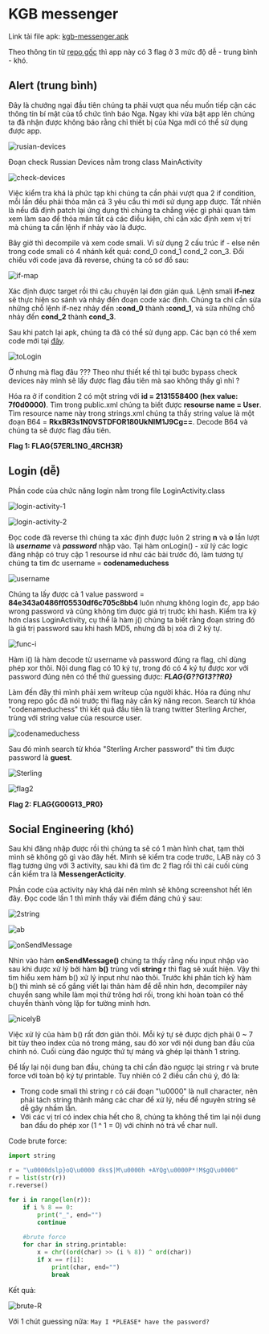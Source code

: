 # KGB messenger

Link tải file apk: [kgb-messenger.apk](https://github.com/MinhNhatTran/Android-CTF/blob/master/KGB%20messenger/kgb-messenger.apk)

Theo thông tin từ [repo gốc](https://github.com/tlamb96/kgb_messenger) thì app này có 3 flag ở 3 mức độ dễ - trung bình - khó.

## Alert (trung bình)

Đây là chướng ngại đầu tiên chúng ta phải vượt qua nếu muốn tiếp cận các thông tin bí mật của tổ chức tình báo Nga. Ngay khi vừa bật app lên chúng ta đã nhận được không báo rằng chỉ thiết bị của Nga mới có thể sử dụng được app.

![rusian-devices](https://github.com/MinhNhatTran/Android-CTF/blob/master/KGB%20messenger/image/kgb10.PNG)

Đoạn check Russian Devices nằm trong class MainActivity

![check-devices](https://github.com/MinhNhatTran/Android-CTF/blob/master/KGB%20messenger/image/kgb11.PNG)

Việc kiểm tra khá là phức tạp khi chúng ta cần phải vượt qua 2 if condition, mỗi lần đều phải thỏa mãn cả 3 yêu cầu thì mới sử dụng app được. Tất nhiên là nếu đã định patch lại ứng dụng thì chúng ta chẳng việc gì phải quan tâm xem làm sao để thỏa mãn tất cả các điều kiện, chỉ cần xác định xem vị trí mà chúng ta cần lệnh if nhảy vào là được.

Bây giờ thì decompile và xem code smali. Vì sử dụng 2 cấu trúc if - else nên trong code smali có 4 nhánh kết quả: cond_0 cond_1 cond_2 con_3. Đối chiếu với code java đã reverse, chúng ta có sơ đồ sau:

![if-map](https://github.com/MinhNhatTran/Android-CTF/blob/master/KGB%20messenger/image/kgb12.PNG)

Xác định được target rồi thì câu chuyện lại đơn giản quá. Lệnh smali **if-nez** sẽ thực hiện so sánh và nhảy đến đoạn code xác định. Chúng ta chỉ cần sửa những chỗ lệnh if-nez nhảy đến **:cond_0** thành **:cond_1**, và sửa những chỗ nhảy đến **cond_2** thành **cond_3**.

Sau khi patch lại apk, chúng ta đã có thể sử dụng app. Các bạn có thể xem code mới tại [đây](https://github.com/MinhNhatTran/Android-CTF/blob/master/KGB%20messenger/code/MainActivity.smali).

![toLogin](https://github.com/MinhNhatTran/Android-CTF/blob/master/KGB%20messenger/image/kgb13.PNG)

Ờ nhưng mà flag đâu ??? Theo như thiết kế thì tại bước bypass check devices này mình sẽ lấy được flag đầu tiên mà sao không thấy gì nhỉ ?

Hóa ra ở if condition 2 có một string với **id = 2131558400 (hex value: 7f0d0000)**. Tìm trong public.xml chúng ta biết được **resourse name = User**. Tìm resource name này trong strings.xml chúng ta thấy string value là một đoạn B64 = **RkxBR3s1N0VSTDFOR180UkNIM1J9Cg==**. Decode B64 và chúng ta sẽ được flag đầu tiên.

**Flag 1: FLAG{57ERL1NG_4RCH3R}**

## Login (dễ)

Phần code của chức năng login nằm trong file LoginActivity.class

![login-activity-1](https://github.com/MinhNhatTran/Android-CTF/blob/master/KGB%20messenger/image/kgb20.PNG)

![login-activity-2](https://github.com/MinhNhatTran/Android-CTF/blob/master/KGB%20messenger/image/kgb21.PNG)

Đọc code đã reverse thì chúng ta xác định được luôn 2 string **n** và **o** lần lượt là ***username*** và ***password*** nhập vào. Tại hàm onLogin() - xử lý các logic đăng nhập có truy cập 1 resourse id như các bài trước đó, làm tương tự chúng ta tìm đc username = **codenameduchess**

![username](https://github.com/MinhNhatTran/Android-CTF/blob/master/KGB%20messenger/image/kgb22.PNG)

Chúng ta lấy được cả 1 value password = **84e343a0486ff05530df6c705c8bb4** luôn nhưng không login đc, app báo wrong password và cũng không tìm được giá trị trước khi hash. Kiểm tra kỹ hơn class LoginActivity, cụ thể là hàm j() chúng ta biết rằng đoạn string đó là giá trị password sau khi hash MD5, nhưng đã bị xóa đi 2 ký tự.

![func-i](https://github.com/MinhNhatTran/Android-CTF/blob/master/KGB%20messenger/image/kgb23.PNG)

Hàm i() là hàm decode từ username và password đúng ra flag, chỉ dùng phép xor thôi. Nội dung flag có 10 ký tự, trong đó có 4 ký tự được xor với password đúng nên có thể thử guessing được: ***FLAG{G??G13??R0}***

Làm đến đây thì mình phải xem writeup của người khác. Hóa ra đúng như trong repo gốc đã nói trước thì flag này cần kỹ năng recon. Search từ khóa "codenameduchess" thì kết quả đầu tiên là trang twitter Sterling Archer, trùng với string value của resource user.

![codenameduchess](https://github.com/MinhNhatTran/Android-CTF/blob/master/KGB%20messenger/image/kgb24.PNG)

Sau đó mình search từ khóa "Sterling Archer password" thì tìm được password là **guest**.

![Sterling](https://github.com/MinhNhatTran/Android-CTF/blob/master/KGB%20messenger/image/kgb25.PNG)

![flag2](https://github.com/MinhNhatTran/Android-CTF/blob/master/KGB%20messenger/image/kgb26.PNG)

**Flag 2: FLAG{G00G13_PR0}**

## Social Engineering (khó)

Sau khi đăng nhập được rồi thì chúng ta sẽ có 1 màn hình chat, tạm thời mình sẽ không gõ gì vào đây hết. Mình sẽ kiểm tra code trước, LAB này có 3 flag tương ứng với 3 activity, sau khi đã tìm đc 2 flag rồi thì cái cuối cùng cần kiểm tra là **MessengerActicity**.

Phần code của activity này khá dài nên mình sẽ không screenshot hết lên đây. Đọc code lần 1 thì mình thấy vài điểm đáng chú ý sau:

![2string](https://github.com/MinhNhatTran/Android-CTF/blob/master/KGB%20messenger/image/kgb31.PNG)

![ab](https://github.com/MinhNhatTran/Android-CTF/blob/master/KGB%20messenger/image/kgb32.PNG)

![onSendMessage](https://github.com/MinhNhatTran/Android-CTF/blob/master/KGB%20messenger/image/kgb33.PNG)

Nhìn vào hàm **onSendMessage()** chúng ta thấy rằng nếu input nhập vào sau khi được xử lý bởi hàm **b()** trùng với **string r** thì flag sẽ xuất hiện. Vậy thì tìm hiểu xem hàm b() xử lý input như nào thôi. Trước khi phân tích kỹ hàm b() thì mình sẽ cố gắng viết lại thân hàm để dễ nhìn hơn, decompiler này chuyển sang while làm mọi thứ trông hơi rối, trong khi hoàn toàn có thể chuyển thành vòng lặp for tường minh hơn.

![nicelyB](https://github.com/MinhNhatTran/Android-CTF/blob/master/KGB%20messenger/image/kgb34.PNG)

Việc xử lý của hàm b() rất đơn giản thôi. Mỗi ký tự sẽ được dịch phải 0 ~ 7 bit tùy theo index của nó trong mảng, sau đó xor với nội dung ban đầu của chính nó. Cuối cùng đảo ngược thứ tự mảng và ghép lại thành 1 string.

Để lấy lại nội dung ban đầu, chúng ta chỉ cần đảo ngược lại string r và brute force với toàn bộ ký tự printable. Tuy nhiên có 2 điều cần chú ý, đó là:
- Trong code smali thì string r có cái đoạn "\u0000" là null character, nên phải tách string thành mảng các char để xử lý, nếu để nguyên string sẽ dễ gây nhầm lẫn.
- Với các vị trí có index chia hết cho 8, chúng ta không thể tìm lại nội dung ban đầu do phép xor (1 ^ 1 = 0) với chính nó trả về char null.

Code brute force:
```python
import string

r = "\u0000dslp}oQ\u0000 dks$|M\u0000h +AYQg\u0000P*!M$gQ\u0000"
r = list(str(r))
r.reverse()

for i in range(len(r)):
	if i % 8 == 0:
		print("_", end="")
		continue
	
	#brute force
	for char in string.printable:
		x = chr((ord(char) >> (i % 8)) ^ ord(char))
		if x == r[i]:
			print(char, end="")
			break
```

Kết quả:

![brute-R](https://github.com/MinhNhatTran/Android-CTF/blob/master/KGB%20messenger/image/kgb35.PNG)

Với 1 chút guessing nữa: ``` May I *PLEASE* have the password? ```
